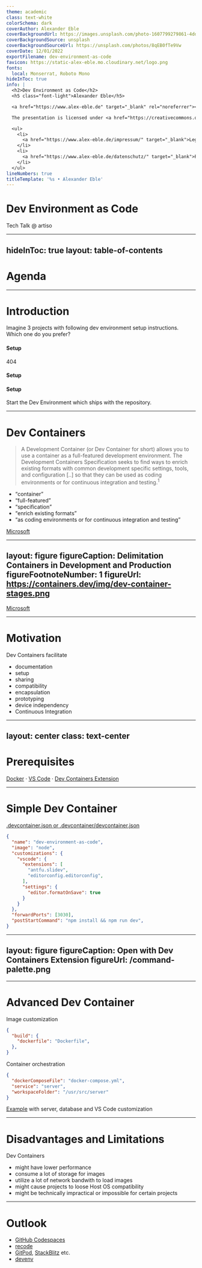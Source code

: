 ```yaml
---
theme: academic
class: text-white
colorSchema: dark
coverAuthor: Alexander Eble
coverBackgroundUrl: https://images.unsplash.com/photo-1607799279861-4dd421887fb3
coverBackgroundSource: unsplash
coverBackgroundSourceUrl: https://unsplash.com/photos/8qEB0fTe9Vw
coverDate: 12/01/2022
exportFilename: dev-environment-as-code
favicon: https://static-alex-eble.mo.cloudinary.net/logo.png
fonts:
  local: Monserrat, Roboto Mono
hideInToc: true
info: |
  <h2>Dev Environment as Code</h2>
  <h5 class="font-light">Alexander Eble</h5>

  <a href="https://www.alex-eble.de" target="_blank" rel="noreferrer"><img alt="Alexander Eble Logo" class="w-48px" src="https://static-alex-eble.mo.cloudinary.net/logo.png"></a>

  The presentation is licensed under <a href="https://creativecommons.org/licenses/by-nc-sa/4.0/" target="_blank">CC BY-NC-SA</a>.

  <ul>
    <li>
      <a href="https://www.alex-eble.de/impressum/" target="_blank">Legal information of this website</a>
    </li>
    <li>
      <a href="https://www.alex-eble.de/datenschutz/" target="_blank">Privacy policy of this website</a>
    </li>
  </ul>
lineNumbers: true
titleTemplate: '%s • Alexander Eble'
---
```


# Dev Environment as Code

Tech Talk @ artiso

---
hideInToc: true
layout: table-of-contents
---

# Agenda

---

# Introduction

Imagine 3 projects with following dev environment setup instructions. Which one do you prefer?

<div class="font-mono grid grid-cols-3 gap-4">
  <div class="bg-gray-500/50 px-3 py-2 rounded w-full" v-click>
    <h4>Setup</h4>
    <p class="text-center">404</p>
  </div>
  <div class="bg-gray-500/50 px-3 py-2 rounded w-full" v-click>
    <h4>Setup</h4>
    <div class="bg-gray-500/50 mb-2 mt-4 p-2 rounded w-50"></div>
    <div class="bg-gray-500/50 mb-2 rounded p-2 w-full"></div>
    <div class="bg-gray-500/50 mb-2 rounded p-2 w-full"></div>
    <div class="bg-gray-500/50 mb-2 mt-4 rounded p-2 w-50"></div>
    <div class="bg-gray-500/50 mb-2 rounded p-2 w-full"></div>
    <div class="bg-gray-500/50 mb-2 rounded p-2 w-full"></div>
    <div class="bg-gray-500/50 mb-2 mt-4 rounded p-2 w-50"></div>
    <div class="bg-gray-500/50 mb-2 rounded p-2 w-full"></div>
    <div class="bg-gray-500/50 mb-2 rounded p-2 w-full"></div>
    <div class="bg-gray-500/50 mb-2 mt-4 rounded p-2 w-50"></div>
    <div class="bg-gray-500/50 mb-2 rounded p-2 w-full"></div>
    <div class="bg-gray-500/50 mb-2 rounded p-2 w-full"></div>
  </div>
  <div class="bg-gray-500/50 rounded px-3 py-2 w-full" v-click>
    <h4>Setup</h4>
    <p class="mt-4 text-sm">Start the Dev Environment which ships with the repository.</p>
  </div>
</div>

---

# Dev Containers

> A Development Container (or Dev Container for short) allows you to use a container as a full-featured development environment. The Development Containers Specification seeks to find ways to enrich existing formats with common development specific settings, tools, and configuration [..] so that they can be used as coding environments or for continuous integration and testing.<sup>1</sup>

<div class="mt-8">
  <ul>
    <li v-click><q>container</q> <logos-docker-icon /></li>
    <li v-click><q>full-featured</q></li>
    <li v-click><q>specification</q></li>
    <li v-click><q>enrich existing formats</q></li>
    <li v-click><q>as coding environments or for continuous integration and testing</q></li>
  </ul>
</div>

<Footnotes separator>
  <Footnote number=1><a href="https://containers.dev/" rel="noopener noreferrer">Microsoft</a></Footnote>
</Footnotes>

---
layout: figure
figureCaption: Delimitation Containers in Development and Production
figureFootnoteNumber: 1
figureUrl: https://containers.dev/img/dev-container-stages.png
---

<Footnotes separator>
  <Footnote number=1><a href="https://containers.dev/img/dev-container-stages.png" rel="noopener noreferrer">Microsoft</a></Footnote>
</Footnotes>

---

# Motivation

Dev Containers facilitate

<ul class="ml-6">
  <li>documentation</li>
  <li>setup</li>
  <li>sharing</li>
  <li>compatibility</li>
  <li>encapsulation</li>
  <li>prototyping</li>
  <li>device independency</li>
  <li>Continuous Integration</li>
</ul>

---
layout: center
class: text-center
---

# Prerequisites

[Docker](https://www.docker.com/) · [VS Code](https://code.visualstudio.com/) · [Dev Containers Extension](https://marketplace.visualstudio.com/items?itemName=ms-vscode-remote.remote-containers)

---

# Simple Dev Container

[.devcontainer.json or .devcontainer/devcontainer.json](https://containers.dev/implementors/json_reference/)

```json {2|3|4-14|15|16}
{
  "name": "dev-environment-as-code",
  "image": "node",
  "customizations": {
    "vscode": {
      "extensions": [
        "antfu.slidev",
        "editorconfig.editorconfig",
      ],
      "settings": {
        "editor.formatOnSave": true
      }
    }
  },
  "forwardPorts": [3030],
  "postStartCommand": "npm install && npm run dev",
}
```

---
layout: figure
figureCaption: Open with Dev Containers Extension
figureUrl: /command-palette.png
---

---

# Advanced Dev Container

Image customization

```json
{
  "build": {
    "dockerfile": "Dockerfile",
  },
}
```

Container orchestration

```json
{
  "dockerComposeFile": "docker-compose.yml",
  "service": "server",
  "workspaceFolder": "/usr/src/server"
}
```

<div class="mt-6">
  <p>
    <mdi-arrow-right /> <a href="https://github.com/alexanderdavide/dev-environment-as-code/tree/master/app" rel="noopener noreferrer">Example</a>
    with server, database and VS Code customization
  </p>
</div>

---

# Disadvantages and Limitations

Dev Containers

<ul class="ml-6">
  <li>might have lower performance</li>
  <li>consume a lot of storage for images</li>
  <li>utilize a lot of network bandwith to load images</li>
  <li>might cause projects to loose Host OS compatibility</li>
  <li>might be technically impractical or impossible for certain projects</li>
</ul>

---

# Outlook

<ul>
  <li><a href="https://github.com/codespaces" rel="noopener noreferrer">GitHub Codespaces</a></li>
  <li><a href="https://github.com/recode-sh/cli" rel="noopener noreferrer">recode</a></li>
  <li><a href="https://www.gitpod.io/" rel="noopener noreferrer">GitPod</a>, <a href="https://stackblitz.com/" rel="noopener noreferrer">StackBlitz</a> etc.</li>
  <li><a href="https://devenv.sh/" rel="noopener noreferrer">devenv</a></li>
</ul>
